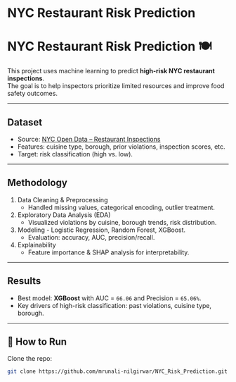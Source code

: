 # NYC Restaurant Risk Prediction
# NYC Restaurant Risk Prediction 🍽️

This project uses machine learning to predict **high-risk NYC restaurant inspections**.  
The goal is to help inspectors prioritize limited resources and improve food safety outcomes.

---

##  Dataset
- Source: [NYC Open Data – Restaurant Inspections](https://data.cityofnewyork.us/)  
- Features: cuisine type, borough, prior violations, inspection scores, etc.  
- Target: risk classification (high vs. low).

---

## Methodology
1. Data Cleaning & Preprocessing
   - Handled missing values, categorical encoding, outlier treatment.  
2. Exploratory Data Analysis (EDA)  
   - Visualized violations by cuisine, borough trends, risk distribution.  
3. Modeling   - Logistic Regression, Random Forest, XGBoost.  
   - Evaluation: accuracy, AUC, precision/recall.  
4. Explainability  
   - Feature importance & SHAP analysis for interpretability.  

---

##  Results
- Best model: **XGBoost** with AUC = `66.06` and Precision = `65.06%`.  
- Key drivers of high-risk classification: past violations, cuisine type, borough.  

---

## 🚀 How to Run
Clone the repo:
```bash
git clone https://github.com/mrunali-nilgirwar/NYC_Risk_Prediction.git
